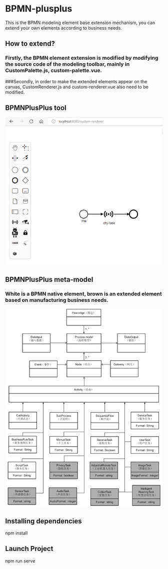 # BPMN-plusplus
This is the BPMN modeling element base extension mechanism, you can extend your own elements according to business needs.
## How to extend?

### Firstly, the BPMN element extension is modified by modifying the source code of the modeling toolbar, mainly in CustomPalette.js, custom-palette.vue.

###Secondly, in order to make the extended elements appear on the canvas, CustomRenderer.js and custom-renderer.vue also need to be modified.

## BPMNPlusPlus tool
![image](https://github.com/HangyuCheng/BPMN-plusplus/blob/main/src/images/BPMN%20Extension.png)
## BPMNPlusPlus meta-model
### White is a BPMN native element, brown is an extended element based on manufacturing business needs.
![image](https://github.com/HangyuCheng/BPMN-plusplus/blob/main/src/images/meta-model.png)
## Installing dependencies
npm install
## Launch Project
npm run serve
